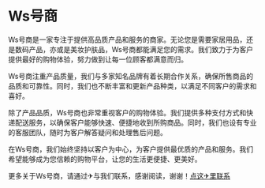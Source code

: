 # Ws号商

Ws号商是一家专注于提供高品质产品和服务的商家。无论您是需要家居用品，还是数码产品，亦或是美妆护肤品，Ws号商都能满足您的需求。我们致力于为客户提供最好的购物体验，努力做到让每一位顾客都满意而归。

Ws号商注重产品质量，我们与多家知名品牌有着长期合作关系，确保所售商品的品质和可靠性。同时，我们也不断丰富和更新产品种类，以满足不同客户的需求和喜好。

除了产品品质，Ws号商也非常重视客户的购物体验。我们提供多种支付方式和快递配送服务，以确保客户能够快速、便捷地收到所购商品。同时，我们也设有专业的客服团队，随时为客户解答疑问和处理售后问题。

在Ws号商，我们始终坚持以客户为中心，为客户提供最优质的产品和服务。我们希望能够成为您信赖的购物平台，让您的生活更便捷、更美好。

更多关于Ws号商，请通过✈与我们联系，感谢阅读，谢谢！[点这✈里联系](https://www.k02.cc)